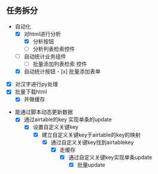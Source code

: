 ## 任务拆分
- 自动化
    - [x] 对html进行分析
        - [x] 分析按钮
        - [ ] 分析列表检索控件
    - [ ] 自动统计业务组件
    	- [ ] 批量添加列表检索		控件
    - [x] 自动统计按钮
            - [x] 批量添加表单
- [x] 对汉字进行py处理
- [x] 批量下载html
    - [x] 并做缓存
- 能通过脚本动态更新数据
    - [x] 通过airtable的key 实现单条的update
        - [x] 设置自定义关键key
            - [x] 建立自定义关键key于airtable的key的映射
                - [x] 通过自定义关键key找到airtablekey 
                    - [x] 走缓存
                        - [x] 通过自定义关键key实现单条update
                            - [x] 批量update